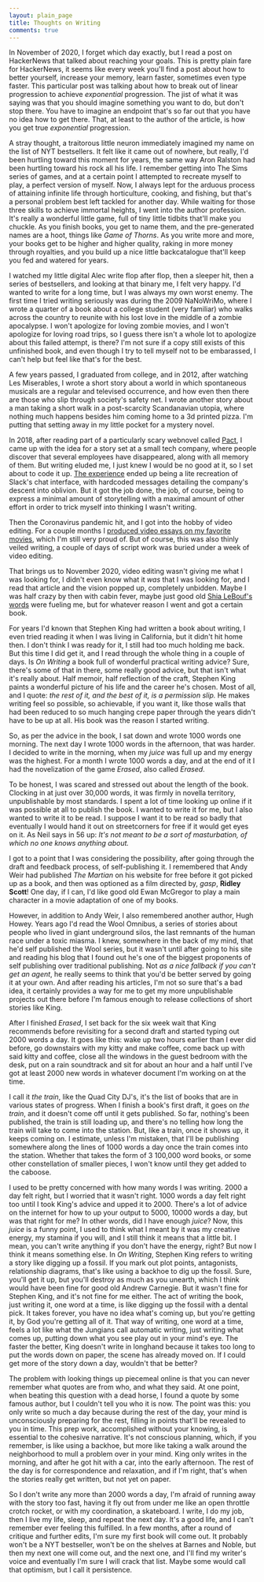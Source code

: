 ```yaml
---
layout: plain_page
title: Thoughts on Writing
comments: true
---
```


In November of 2020, I forget which day exactly, but I read a post on HackerNews that talked about reaching your goals. This is pretty plain fare for HackerNews, it seems like every week you'll find a post about how to better yourself, increase your memory, learn faster, sometimes even type faster. This particular post was talking about how to break out of linear progression to achieve *exponential* progression. The jist of what it was saying was that you should imagine something you want to do, but don't stop there. You have to imagine an endpoint that's so far out that you have no idea how to get there. That, at least to the author of the article, is how you get true *exponential* progression.

A stray thought, a traitorous little neuron immediately imagined my name on the list of NYT bestsellers. It felt like it came out of nowhere, but really, I'd been hurtling toward this moment for years, the same way Aron Ralston had been hurtling toward his rock all his life. I remember getting into The Sims series of games, and at a certain point I attempted to recreate myself to play, a perfect version of myself. Now, I always lept for the arduous process of attaining infinite life through horticulture, cooking, and fishing, but that's a personal problem best left tackled for another day. While waiting for those three skills to achieve immortal heights, I went into the author profession. It's really a wonderful little game, full of tiny little tidbits that'll make you chuckle. As you finish books, you get to name them, and the pre-generated names are a hoot, things like *Game of Thorns*. As you write more and more, your books get to be higher and higher quality, raking in more money through royalties, and you build up a nice little backcatalogue that'll keep you fed and watered for years.

I watched my little digital Alec write flop after flop, then a sleeper hit, then a series of bestsellers, and looking at that binary me, I felt very happy. I'd wanted to write for a long time, but I was always my own worst enemy. The first time I tried writing seriously was during the 2009 NaNoWriMo, where I wrote a quarter of a book about a college student (very familiar) who walks across the country to reunite with his lost love in the middle of a zombie apocalypse. I won't apologize for loving zombie movies, and I won't apologize for loving road trips, so I guess there isn't a whole lot to apologize about this failed attempt, is there? I'm not sure if a copy still exists of this unfinished book, and even though I try to tell myself not to be embarassed, I can't help but feel like that's for the best.

A few years passed, I graduated from college, and in 2012, after watching Les Miserables, I wrote a short story about a world in which spontaneous musicals are a regular and televised occurrence, and how even then there are those who slip through society's safety net. I wrote another story about a man taking a short walk in a post-scarcity Scandanavian utopia, where nothing much happens besides him coming home to a 3d printed pizza. I'm putting that setting away in my little pocket for a mystery novel.

In 2018, after reading part of a particularly scary webnovel called [Pact](https://pactwebserial.wordpress.com/), I came up with the idea for a story set at a small tech company, where people discover that several employees have disappeared, along with all memory of them. But writing eluded me, I just knew I would be no good at it, so I set about to code it up. [The experience](https://cakenggt.github.io/erased/#/) ended up being a lite recreation of Slack's chat interface, with hardcoded messages detailing the company's descent into oblivion. But it got the job done, the job, of course, being to express a minimal amount of storytelling with a maximal amount of other effort in order to trick myself into thinking I wasn't writing.

Then the Coronavirus pandemic hit, and I got into the hobby of video editing. For a couple months I [produced video essays on my favorite movies](https://www.youtube.com/channel/UCcotpDFc7EelZQeoKJ1mpZQ), which I'm still very proud of. But of course, this was also thinly veiled writing, a couple of days of script work was buried under a week of video editing.

That brings us to November 2020, video editing wasn't giving me what I was looking for, I didn't even know what it *was* that I was looking for, and I read that article and the vision popped up, completely unbidden. Maybe I was half crazy by then with cabin fever, maybe just good old [Shia LeBouf's words](https://www.youtube.com/watch?v=ZXsQAXx_ao0) were fueling me, but for whatever reason I went and got a certain book.

For years I'd known that Stephen King had written a book about writing, I even tried reading it when I was living in California, but it didn't hit home then. I don't think I was ready for it, I still had too much holding me back. But this time I did get it, and I read through the whole thing in a couple of days. Is _On Writing_ a book full of wonderful practical writing advice? Sure, there's some of that in there, some really good advice, but that isn't what it's really about. Half memoir, half reflection of the craft, Stephen King paints a wonderful picture of his life and the career he's chosen. Most of all, and I quote: *the rest of it, and the best of it, is a permission slip.* He makes writing feel so possible, so achievable, if you want it, like those walls that had been reduced to so much hanging crepe paper through the years didn't have to be up at all. His book was the reason I started writing.

So, as per the advice in the book, I sat down and wrote 1000 words one morning. The next day I wrote 1000 words in the afternoon, that was harder. I decided to write in the morning, when my *juice* was full up and my energy was the highest. For a month I wrote 1000 words a day, and at the end of it I had the novelization of the game *Erased*, also called *Erased*.

To be honest, I was scared and stressed out about the length of the book. Clocking in at just over 30,000 words, it was firmly in novella territory, unpublishable by most standards. I spent a lot of time looking up online if it was possible at all to publish the book. I wanted to write it for me, but I also wanted to write it to be read. I suppose I want it to be read so badly that eventually I would hand it out on streetcorners for free if it would get eyes on it. As Neil says in 56 up: *It's not meant to be a sort of masturbation, of which no one knows anything about.*

I got to a point that I was considering the possibility, after going through the draft and feedback process, of self-publishing it. I remembered that Andy Weir had published *The Martian* on his website for free before it got picked up as a book, and then was optioned as a film directed by, *gasp*, **Ridley Scott**! One day, if I can, I'd like good old Ewan McGregor to play a main character in a movie adaptation of one of my books.

However, in addition to Andy Weir, I also remembered another author, Hugh Howey. Years ago I'd read the Wool Omnibus, a series of stories about people who lived in giant underground silos, the last remnants of the human race under a toxic miasma. I knew, somewhere in the back of my mind, that he'd self published the Wool series, but it wasn't until after going to his site and reading his blog that I found out he's one of the biggest proponents of self publishing over traditional publishing. Not *as a nice fallback if you can't get an agent*, he really seems to think that you'd be better served by going it at your own. And after reading his articles, I'm not so sure that's a bad idea, it certainly provides a way for me to get my more unpublishable projects out there before I'm famous enough to release collections of short stories like King.

After I finished *Erased*, I set back for the six week wait that King recommends before revisiting for a second draft and started typing out 2000 words a day. It goes like this: wake up two hours earlier than I ever did before, go downstairs with my kitty and make coffee, come back up with said kitty and coffee, close all the windows in the guest bedroom with the desk, put on a rain soundtrack and sit for about an hour and a half until I've got at least 2000 new words in whatever document I'm working on at the time.

I call it *the train*, like the Quad City DJ's, it's the list of books that are in various states of progress. When I finish a book's first draft, it goes on *the train*, and it doesn't come off until it gets published. So far, nothing's been published, the train is still loading up, and there's no telling how long the train will take to come into the station. But, like a train, once it shows up, it keeps coming on. I estimate, unless I'm mistaken, that I'll be publishing somewhere along the lines of 1000 words a day once the train comes into the station. Whether that takes the form of 3 100,000 word books, or some other constellation of smaller pieces, I won't know until they get added to the caboose.

I used to be pretty concerned with how many words I was writing. 2000 a day felt right, but I worried that it wasn't right. 1000 words a day felt right too until I took King's advice and upped it to 2000. There's a lot of advice on the internet for how to up your output to 5000, 10000 words a day, but was that right for me? In other words, did I have enough *juice*? Now, this *juice* is a funny point, I used to think what I meant by it was my creative energy, my stamina if you will, and I still think it means that a little bit. I mean, you can't write anything if you don't have the energy, right? But now I think it means something else. In _On Writing_, Stephen King refers to writing a story like digging up a fossil. If you mark out plot points, antagonists, relationship diagrams, that's like using a backhoe to dig up the fossil. Sure, you'll get it up, but you'll destroy as much as you unearth, which I think would have been fine for good old Andrew Carnegie. But it wasn't fine for Stephen King, and it's not fine for me either. The act of writing the book, just writing it, one word at a time, is like digging up the fossil with a dental pick. It takes forever, you have no idea what's coming up, but you're getting it, by God you're getting all of it. That way of writing, one word at a time, feels a lot like what the Jungians call automatic writing, just writing what comes up, putting down what you see play out in your mind's eye. The faster the better, King doesn't write in longhand because it takes too long to put the words down on paper, the scene has already moved on. If I could get more of the story down a day, wouldn't that be better?

The problem with looking things up piecemeal online is that you can never remember what quotes are from who, and what they said. At one point, when beating this question with a dead horse, I found a quote by some famous author, but I couldn't tell you who it is now. The point was this: you only write so much a day because during the rest of the day, your mind is unconsciously preparing for the rest, filling in points that'll be revealed to you in time. This prep work, accomplished without your knowing, is essential to the cohesive narrative. It's not conscious planning, which, if you remember, is like using a backhoe, but more like taking a walk around the neighborhood to mull a problem over in your mind. King only writes in the morning, and after he got hit with a car, into the early afternoon. The rest of the day is for correspondence and relaxation, and if I'm right, that's when the stories really get written, but not yet on paper.

So I don't write any more than 2000 words a day, I'm afraid of running away with the story too fast, having it fly out from under me like an open throttle crotch rocket, or with my coordination, a skateboard. I write, I do my job, then I live my life, sleep, and repeat the next day. It's a good life, and I can't remember ever feeling this fulfilled. In a few months, after a round of critique and further edits, I'm sure my first book will come out. It probably won't be a NYT bestseller, won't be on the shelves at Barnes and Noble, but then my next one will come out, and the next one, and I'll find my writer's voice and eventually I'm sure I will crack that list. Maybe some would call that optimism, but I call it persistence.
